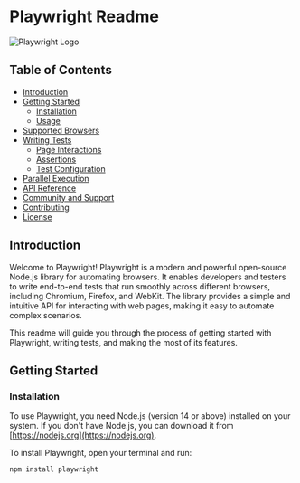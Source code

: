 # Playwright Readme

![Playwright Logo](https://playwright.dev/img/logo.png)

## Table of Contents

- [Introduction](#introduction)
- [Getting Started](#getting-started)
  - [Installation](#installation)
  - [Usage](#usage)
- [Supported Browsers](#supported-browsers)
- [Writing Tests](#writing-tests)
  - [Page Interactions](#page-interactions)
  - [Assertions](#assertions)
  - [Test Configuration](#test-configuration)
- [Parallel Execution](#parallel-execution)
- [API Reference](#api-reference)
- [Community and Support](#community-and-support)
- [Contributing](#contributing)
- [License](#license)

## Introduction

Welcome to Playwright! Playwright is a modern and powerful open-source Node.js library for automating browsers. It enables developers and testers to write end-to-end tests that run smoothly across different browsers, including Chromium, Firefox, and WebKit. The library provides a simple and intuitive API for interacting with web pages, making it easy to automate complex scenarios.

This readme will guide you through the process of getting started with Playwright, writing tests, and making the most of its features.

## Getting Started

### Installation

To use Playwright, you need Node.js (version 14 or above) installed on your system. If you don't have Node.js, you can download it from [https://nodejs.org](https://nodejs.org).

To install Playwright, open your terminal and run:

```bash
npm install playwright
